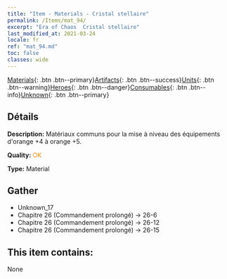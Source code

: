 ```yaml
---
title: "Item - Materials - Cristal stellaire"
permalink: /Items/mat_94/
excerpt: "Era of Chaos  Cristal stellaire"
last_modified_at: 2021-03-24
locale: fr
ref: "mat_94.md"
toc: false
classes: wide
---
```

 [Materials](/fr/Items/){: .btn .btn--primary}[Artifacts](/fr/Items/Artifacts/){: .btn .btn--success}[Units](/fr/Items/Units/){: .btn .btn--warning}[Heroes](/fr/Items/Heroes/){: .btn .btn--danger}[Consumables](/fr/Items/Consumables/){: .btn .btn--info}[Unknown](/fr/Items/Unknown/){: .btn .btn--primary}

## Détails
 **Description:** Matériaux communs pour la mise à niveau des équipements d'orange +4 à orange +5.

 **Quality:** <span style="color: #FF8C00">OK</span>

 **Type:** Material

## Gather

*    Unknown_17 
*    Chapitre 26 (Commandement prolongé) -> 26-6 
*    Chapitre 26 (Commandement prolongé) -> 26-12 
*    Chapitre 26 (Commandement prolongé) -> 26-15 

## This item contains:

  None

